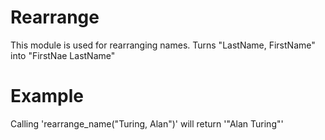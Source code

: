 Rearrange
===============

This module is used for rearranging names.
Turns "LastName, FirstName" into "FirstNae LastName"

# Example

Calling 'rearrange_name("Turing, Alan")' will return '"Alan Turing"'